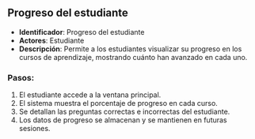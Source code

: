 ## Progreso del estudiante

- **Identificador**: Progreso del estudiante
- **Actores**: Estudiante
- **Descripción**: Permite a los estudiantes visualizar su progreso en los cursos de aprendizaje, mostrando cuánto han avanzado en cada uno.

### Pasos:

1. El estudiante accede a la ventana principal.
2. El sistema muestra el porcentaje de progreso en cada curso.
4. Se detallan las preguntas correctas e incorrectas del estudiante.
5. Los datos de progreso se almacenan y se mantienen en futuras sesiones.
